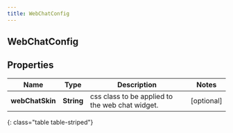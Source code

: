 ```yaml
---
title: WebChatConfig
---
```

## WebChatConfig


## Properties

| Name | Type | Description | Notes |
| ------------ | ------------- | ------------- | ------------- |
| **webChatSkin** | **String** | css class to be applied to the web chat widget. |  [optional] |
{: class="table table-striped"}




